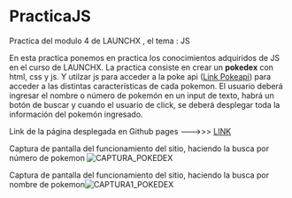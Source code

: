 # PracticaJS
Practica del modulo 4 de LAUNCHX , el tema : JS



En esta practica ponemos en practica los conocimientos adquiridos de JS en el curso de LAUNCHX. La practica consiste en crear un **pokedex** con html, css y js. Y utilzar js para acceder a la poke api ([Link Pokeapi](https://pokeapi.co/)) para acceder a las distintas características de cada pokemon. El usuario deberá ingresar el nombre o número de pokemón en un input de texto, habrá un botón de buscar y cuando el usuario de click, se deberá desplegar toda la información del pokemón ingresado.

Link de la página desplegada en Github pages --->>> [LINK](https://robertoperedo.github.io/PracticaJS/)

Captura de pantalla del funcionamiento del sitio, haciendo la busca por número de pokemon
![CAPTURA_POKEDEX](https://user-images.githubusercontent.com/99369122/159145582-07564c12-a756-41d7-a32b-e42201b81897.png)


Captura de pantalla del funcionamiento del sitio, haciendo la busca por nombre de pokemon![CAPTURA1_POKEDEX](https://user-images.githubusercontent.com/99369122/159145587-cf6fcef0-d61e-4ed8-8245-be6e02e4282d.png)
